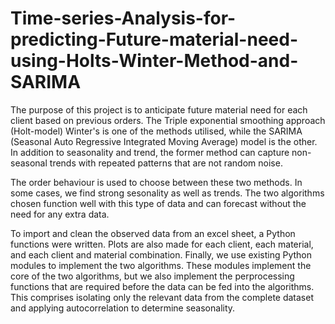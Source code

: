 # Time-series-Analysis-for-predicting-Future-material-need-using-Holts-Winter-Method-and-SARIMA

The purpose of this project is to anticipate future material need for each client based on previous orders. The Triple exponential smoothing approach (Holt-model) Winter's is one of the methods utilised, while the SARIMA (Seasonal Auto Regressive Integrated Moving Average) model is the other. In addition to seasonality and trend, the former method can capture non-seasonal trends with repeated patterns that are not random noise.

The order behaviour is used to choose between these two methods. In some cases, we find strong sesonality as well as trends. The two algorithms chosen function well with this type of data and can forecast without the need for any extra data.

To import and clean the observed data from an excel sheet, a Python functions were written. Plots are also made for each client, each material, and each client and material combination. Finally, we use existing Python modules to implement the two algorithms. These modules implement the core of the two algorithms, but we also implement the perprocessing functions that are required before the data can be fed into the algorithms. This comprises isolating only the relevant data from the complete dataset and applying autocorrelation to determine seasonality.
